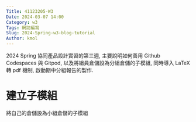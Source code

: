 ```yaml
---
Title: 41123205-W3
Date: 2024-03-07 14:00
Category: w3
Tags: 網誌編寫
Slug: 2024-Spring-w3-blog-tutorial
Author: kmol
---
```


2024 Spring 協同產品設計實習的第三週, 主要說明如何善用 Github Codespaces 與 Gitpod, 以及將組員倉儲設為分組倉儲的子模組, 同時導入 LaTeX 轉 pdf 機制, 啟動期中分組報告的製作.

<!-- PELICAN_END_SUMMARY -->

# 建立子模組
將自己的倉儲設為小組倉儲的子模組